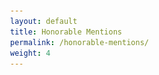```yaml
---
layout: default
title: Honorable Mentions
permalink: /honorable-mentions/
weight: 4
---
```


<head>
    <meta charset="UTF-8">
    <meta name="viewport" content="width=device-width, initial-scale=1.0">
    <title>Honorable Mentions</title>
  <link rel="shortcut icon" type="image/x-icon" href="{{ "/images/25.png" | prepend: site.baseurl }}" >
    <style>
        body {
            margin: 0;
            padding: 0;
            display: flex;
            justify-content: center;
            align-items: center;
            height: 100vh;
            flex-direction: column;
        }

        .image-container {
            display: flex;
            justify-content: center;
            align-items: center;
        }

        .image {
            width: 337px;
            height: 337px;
        }

        .text {
            font-size: 24px;
            font-weight: bold;
            margin-top: 20px;
        }
    </style>
</head>
<body>
    <div class="image-container">
        <img src="/images/25.png" alt="Image" class="image">
    </div>
    <div class="text">shrub shrub shrub shrub shrub shrub shrub shrub shrub shrub shrub shrub shrub shrub shrub shrub shrub shrub shrub shrub shrub shrub shrub shrub shrub shrub shrub shrub shrub shrub shrub shrub shrub shrub shrub shrub shrub shrub shrub shrub shrub shrub shrub shrub shrub shrub shrub shrub shrub shrub shrub shrub shrub shrub shrub shrub shrub shrub shrub shrub shrub shrub shrub shrub shrub shrub shrub shrub shrub shrub
    shrub shrub shrub shrub shrub shrub shrub shrub shrub shrub shrub shrub shrub shrub shrub shrub shrub shrub shrub shrub shrub shrub shrub shrub shrub shrub shrub shrub shrub shrub shrub shrub shrub shrub shrub shrub shrub shrub shrub shrub shrub shrub shrub shrub shrub shrub shrub shrub shrub shrub shrub shrub shrub shrub shrub shrub shrub shrub shrub shrub shrub shrub shrub shrub shrub shrub shrub shrub shrub shrub</div>
    <script>
document.addEventListener("DOMContentLoaded", function() {
    var attribution = document.getElementById("attribution");
    if (attribution) {
        attribution.style.display = "none";
    }
});
</script>
</body>

